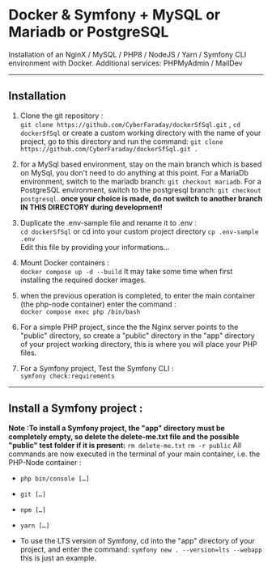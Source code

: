 # Docker & Symfony + MySQL or Mariadb or PostgreSQL
Installation of an NginX / MySQL / PHP8 / NodeJS / Yarn / Symfony CLI environment with Docker.
Additional services: PHPMyAdmin / MailDev
   

---  

## Installation  
  1. Clone the git repository :  
  `git clone https://github.com/CyberFaraday/dockerSfSql.git` ,
  `cd dockerSfSql`
  or create a custom working directory with the name of your project,
  go to this directory and  run the command:
  `git clone https://github.com/CyberFaraday/dockerSfSql.git .`

  3. for a MySql based environment, stay on the main branch which is based on MySql, you don't need to do anything at this point.
  For a MariaDb environment, switch to the mariadb branch: `git checkout mariadb`.
  For a PostgreSQL environment, switch to the postgresql branch: `git checkout postgresql`.
 **once your choice is made, do not switch to another branch IN THIS DIRECTORY during development!**


  4. Duplicate the .env-sample file and rename it to .env :  
  `cd dockerSfSql` or cd into your custom project directory
  `cp .env-sample .env`  
  Edit this file by providing your informations...

  5. Mount Docker containers :  
  `docker compose up -d --build`
  It may take some time when first installing the required docker images. 

  7. when the previous operation is completed, to enter the main container (the php-node container) enter the command :  
  `docker compose exec php /bin/bash`

  8. For a simple PHP project, since the the Nginx server points to the "public" directory,
  so create a "public" directory in the "app" directory of your project working directory, this is where you will place your PHP files.

  9. For a Symfony project, Test the Symfony CLI :  
  `symfony check:requirements`  

---  

## Install a Symfony project :  
**Note :To install a Symfony project, the "app" directory must be completely empty, so delete the delete-me.txt file and the possible "public" test folder if it is present:**
`rm delete-me.txt`
`rm -r public`
All commands are now executed in the terminal of your main container, i.e. the PHP-Node container :  
- `php bin/console […]`  
- `git […]`  
- `npm […]`  
- `yarn […]`  
 
- To use the LTS version of Symfony, cd into the "app" directory of your project,
and enter the command: `symfony new . --version=lts --webapp`
this is just an example. 
